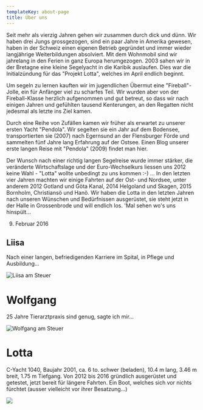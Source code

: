 ```yaml
---
templateKey: about-page
title: Über uns
---
```

Seit mehr als vierzig Jahren gehen wir zusammen durch dick und dünn. Wir haben drei Jungs grossgezogen, sind ein paar Jahre in Amerika gewesen, haben in der Schweiz einen eigenen Betrieb gegründet und immer wieder langjährige Weiterbildungen absolviert. Mit dem Wohnmobil sind wir jahrelang in den Ferien in ganz Europa herumgezogen. 2003 sahen wir in der Bretagne eine kleine Segelyacht in die Karibik auslaufen. Dies war die Initialzündung für das "Projekt Lotta", welches im  April endlich beginnt.

Um segeln zu lernen kauften wir im jugendlichen Übermut eine "Fireball"-Jolle, ein für Anfänger viel zu scharfes Teil. Wir wurden aber von der Fireball-Klasse herzlich aufgenommen und gut betreut, so dass wir nach einigen Jahren und gefühlten tausend Kenterungen, an den Regatten nicht jedesmal als letzte ins Ziel kamen. 

Durch eine Reihe von Zufällen kamen wir früher als erwartet zu unserer ersten Yacht "Pendola". Wir segelten sie ein Jahr auf dem Bodensee, transportierten sie (2007) nach Egernsund an der Flensburger Förde und sammelten fünf Jahre lang Erfahrung auf der Ostsee. Einen Blog unserer erste langen Reise mit "Pendola" (2009) findet man hier. 

Der Wunsch nach einer richtig langen Segelreise wurde immer stärker, die veränderte Wirtschaftslage  und der Euro-Wechselkurs liessen uns 2012 keine Wahl - "Lotta" wollte unbedingt zu uns kommen :-) ... In den letzten vier Jahren machten wir einige Fahrten auf der Ost- und Nordsee, unter anderem 2012 Gotland und Göta Kanal, 2014 Helgoland und Skagen, 2015 Bornholm, Christiansö und Hanö.  Wir haben die Lotta in den letzten Jahren nach unseren Wünschen und Bedürfnissen ausgerüstet, sie steht jetzt in der Halle in Grossenbrode und will endlich los. 'Mal sehen wo's uns hinspült...

9. Februar 2016

## Liisa

Nach einer langen, befriedigenden Karriere im Spital, in Pflege und Ausbildung...

![Liisa am Steuer](/img/dsc09653.jpg)



# Wolfgang

25 Jahre Tierarztpraxis sind genug, sagte ich mir...

![Wolfgang am Steuer](/img/img_5568.jpg)

# Lotta

C-Yacht 1040, Baujahr 2001, ca. 6 to. schwer (beladen), 10.4 m lang, 3.46 m breit, 1.75 m Tiefgang. Von 2012 bis 2016 gründlich ausgerüstet und getestet, jetzt bereit für längere Fahrten. Ein Boot, welches sich vor nichts fürchtet (ausser vielleicht vor ihrer Besatzung...)

![](/img/unnamed.jpg)

